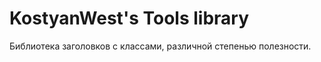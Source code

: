 KostyanWest's Tools library
===========================

Библиотека заголовков с классами, различной степенью полезности.
